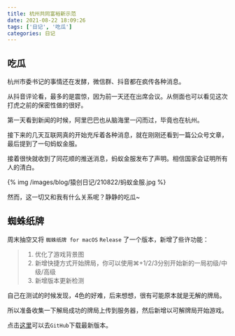 ```yaml
---
title: 杭州共同富裕新示范
date: 2021-08-22 18:09:26
tags: ['日记', '吃瓜']
categories: 日记
---
```


## 吃瓜

杭州市委书记的事情还在发酵，微信群、抖音都在疯传各种消息。

从抖音评论看，最多的是震惊，因为前一天还在出席会议。从侧面也可以看见这次打虎之前的保密性做的很好。

第一天看到新闻的时候，阿里巴巴也从脑海里一闪而过，毕竟也在杭州。

接下来的几天互联网真的开始充斥着各种消息，就在刚刚还看到一篇公众号文章，最后提到了一句蚂蚁金服。

接着很快就收到了同花顺的推送消息，蚂蚁金服发布了声明。相信国家会证明所有人的清白。

<!--more-->

{% img /images/blog/猿创日记/210822/蚂蚁金服.jpg %}

然而，这一切又和我有什么关系呢？静静的吃瓜~

## 蜘蛛纸牌
周末抽空又将 `蜘蛛纸牌 for macOS` `Release` 了一个版本，新增了些许功能：

> 1. 优化了游戏背景图
> 2. 新增快捷方式开始牌局，你可以使用⌘+1/2/3分别开始新的一局初级/中级/高级
> 3. 新增版本更新检测

自己在测试的时候发现，4色的好难，后来想想，很有可能原本就是无解的牌局。

所以准备收集一下解局成功的牌局上传到服务器，然后新增以可解牌局开始游戏。

点击[这里](https://github.com/KelvinQQ/SpiderCard)可以去`GitHub`下载最新版本。
